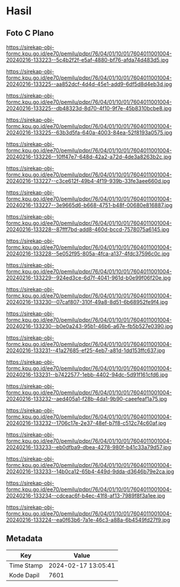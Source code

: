 # Hasil

## Foto C Plano

https://sirekap-obj-formc.kpu.go.id/ee70/pemilu/pdpr/76/04/01/10/01/7604011001004-20240216-133223--5c4b2f2f-e5af-4880-bf76-afda74d483d5.jpg

https://sirekap-obj-formc.kpu.go.id/ee70/pemilu/pdpr/76/04/01/10/01/7604011001004-20240216-133225--aa852dcf-4d4d-45e1-add9-6df5d8d4eb3d.jpg

https://sirekap-obj-formc.kpu.go.id/ee70/pemilu/pdpr/76/04/01/10/01/7604011001004-20240216-133225--db48323d-8d70-4f10-9f7e-45b8310bcbe8.jpg

https://sirekap-obj-formc.kpu.go.id/ee70/pemilu/pdpr/76/04/01/10/01/7604011001004-20240216-133225--63b3d5fa-640a-4003-84ea-52f8193a0575.jpg

https://sirekap-obj-formc.kpu.go.id/ee70/pemilu/pdpr/76/04/01/10/01/7604011001004-20240216-133226--10ff47e7-648d-42a2-a72d-4de3a8263b2c.jpg

https://sirekap-obj-formc.kpu.go.id/ee70/pemilu/pdpr/76/04/01/10/01/7604011001004-20240216-133227--c3ce612f-49b4-4f19-939b-33fe3aee660d.jpg

https://sirekap-obj-formc.kpu.go.id/ee70/pemilu/pdpr/76/04/01/10/01/7604011001004-20240216-133227--3e9665d6-b668-4751-b48f-00680e816887.jpg

https://sirekap-obj-formc.kpu.go.id/ee70/pemilu/pdpr/76/04/01/10/01/7604011001004-20240216-133228--87fff7bd-add8-460d-bccd-7578075a6145.jpg

https://sirekap-obj-formc.kpu.go.id/ee70/pemilu/pdpr/76/04/01/10/01/7604011001004-20240216-133228--5e052f95-805a-4fca-a137-4fdc37596c0c.jpg

https://sirekap-obj-formc.kpu.go.id/ee70/pemilu/pdpr/76/04/01/10/01/7604011001004-20240216-133229--924ed3ce-6d7f-4041-961d-b0e99f06f20e.jpg

https://sirekap-obj-formc.kpu.go.id/ee70/pemilu/pdpr/76/04/01/10/01/7604011001004-20240216-133230--07caf807-310f-49a8-8d51-6b68952fe9f4.jpg

https://sirekap-obj-formc.kpu.go.id/ee70/pemilu/pdpr/76/04/01/10/01/7604011001004-20240216-133230--b0e0a243-95b1-46b6-a67e-fb5b527e0390.jpg

https://sirekap-obj-formc.kpu.go.id/ee70/pemilu/pdpr/76/04/01/10/01/7604011001004-20240216-133231--41a27685-ef25-4eb7-a81d-1dd153ffc637.jpg

https://sirekap-obj-formc.kpu.go.id/ee70/pemilu/pdpr/76/04/01/10/01/7604011001004-20240216-133231--b7422577-1ebb-4402-94dc-5d91f161cfd6.jpg

https://sirekap-obj-formc.kpu.go.id/ee70/pemilu/pdpr/76/04/01/10/01/7604011001004-20240216-133232--aed405a1-f28b-4da1-9b90-caeefeaf1a75.jpg

https://sirekap-obj-formc.kpu.go.id/ee70/pemilu/pdpr/76/04/01/10/01/7604011001004-20240216-133232--1706c17e-2e37-48ef-b7f8-c512c74c60af.jpg

https://sirekap-obj-formc.kpu.go.id/ee70/pemilu/pdpr/76/04/01/10/01/7604011001004-20240216-133233--eb0dfba9-dbea-4278-980f-b41c33a79d57.jpg

https://sirekap-obj-formc.kpu.go.id/ee70/pemilu/pdpr/76/04/01/10/01/7604011001004-20240216-133233--14b0ca12-65b4-449d-9dda-d3646b79e2ca.jpg

https://sirekap-obj-formc.kpu.go.id/ee70/pemilu/pdpr/76/04/01/10/01/7604011001004-20240216-133234--cdceac6f-b4ec-41f8-af13-7989f8f3a1ee.jpg

https://sirekap-obj-formc.kpu.go.id/ee70/pemilu/pdpr/76/04/01/10/01/7604011001004-20240216-133224--ea0f63b6-7a1e-46c3-a88a-6b4549fd27f9.jpg


## Metadata

| Key        | Value               |
| ---------- | ------------------- |
| Time Stamp | 2024-02-17 13:05:41 |
| Kode Dapil | 7601                |



